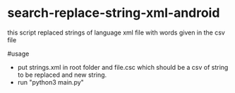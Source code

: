 # search-replace-string-xml-android
this script replaced strings of language xml file with words given in the csv file 

#usage
* put strings.xml in root folder and file.csc which should be a csv of string to be replaced and new string.
* run "python3 main.py"


